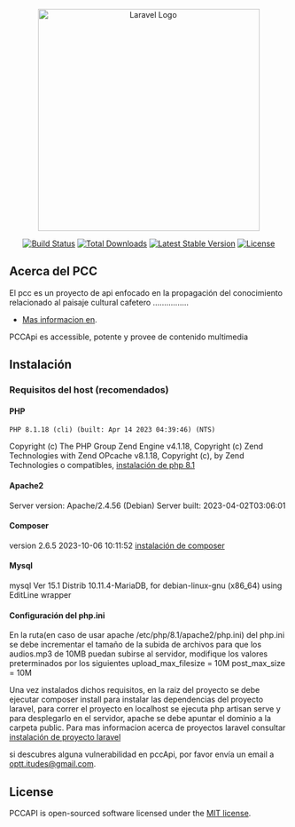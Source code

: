 <p align="center"><a href="https://laravel.com" target="_blank"><img src="https://colombiapcc.com/assets/img/colorsHistori.jpeg" width="400" alt="Laravel Logo"></a></p>

<p align="center">
<a href="#"><img src="https://github.com/laravel/framework/workflows/tests/badge.svg" alt="Build Status"></a>
<a href="#"><img src="https://img.shields.io/packagist/dt/laravel/framework" alt="Total Downloads"></a>
<a href="#"><img src="https://img.shields.io/packagist/v/laravel/framework" alt="Latest Stable Version"></a>
<a href="#"><img src="https://img.shields.io/packagist/l/laravel/framework" alt="License"></a>
</p>

## Acerca del PCC

El pcc es un proyecto de api enfocado en la propagación del conocimiento relacionado al paisaje cultural cafetero ................

- [Mas informacion en](https://es.wikipedia.org/wiki/Paisaje_Cultural_Cafetero).

PCCApi es accessible, potente y provee de contenido multimedia


## Instalación
### Requisitos del host (recomendados)
#### PHP
    PHP 8.1.18 (cli) (built: Apr 14 2023 04:39:46) (NTS)
Copyright (c) The PHP Group
Zend Engine v4.1.18, Copyright (c) Zend Technologies
    with Zend OPcache v8.1.18, Copyright (c), by Zend Technologies
o compatibles,
<a href="https://www.scriptcase.net/docs/es_es/v9//manual/02-scriptcase-installation/06-linux_php/">instalación de php 8.1</a>
#### Apache2 
Server version: Apache/2.4.56 (Debian)
Server built:   2023-04-02T03:06:01
#### Composer
version 2.6.5 2023-10-06 10:11:52
<a href="https://bahiaxip.com/entrada/instalar-composer-en-debian-10">instalación de composer</a>

#### Mysql
mysql  Ver 15.1 Distrib 10.11.4-MariaDB, for debian-linux-gnu (x86_64) using  EditLine wrapper


#### Configuración del php.ini
En la ruta(en caso de usar apache /etc/php/8.1/apache2/php.ini) del php.ini se debe incrementar el tamaño de la subida de archivos para que los audios.mp3 de 10MB puedan subirse al servidor, modifique los valores preterminados por los siguientes
upload_max_filesize = 10M
post_max_size = 10M

Una vez instalados dichos requisitos, en la raiz del proyecto se debe ejecutar
composer install
para instalar las dependencias del proyecto laravel, para correr el proyecto en localhost se ejecuta php artisan serve 
y para desplegarlo en el servidor, apache se debe apuntar el dominio a la carpeta public. Para mas informacion acerca de
proyectos laravel consultar 
<a href="https://laravel.com/docs/10.x/installation">instalación  de proyecto laravel</a>


si descubres alguna vulnerabilidad en pccApi, por favor envía un email a [optt.itudes@gmail.com](mailto:optt.itudes@gmail.com). 

## License
PCCAPI is open-sourced software licensed under the [MIT license](https://opensource.org/licenses/MIT).
